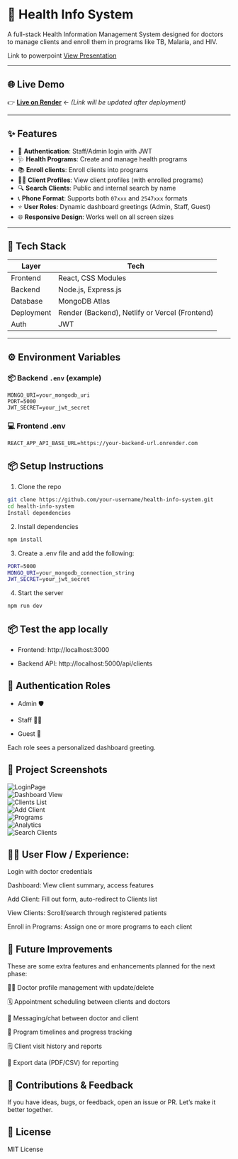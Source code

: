 # 🏥 Health Info System

A full-stack Health Information Management System designed for doctors to manage clients and enroll them in programs like TB, Malaria, and HIV.

Link to powerpoint
[View Presentation](https://docs.google.com/presentation/d/1d0M4rmyCG8op7vEPvlCEHliWgL34ZRUhx_TfuKSaU3k/edit?usp=sharing)

---

## 🌐 Live Demo

👉 [**Live on Render**](https://your-render-url-here.com) ← _(Link will be updated after deployment)_

---

## ✨ Features

- 🔐 **Authentication**: Staff/Admin login with JWT
- 🩺 **Health Programs**: Create and manage health programs
- 📚 **Enroll clients**: Enroll clients into programs
- 🧍‍♂️ **Client Profiles**: View client profiles (with enrolled programs)
- 🔍 **Search Clients**: Public and internal search by name
- 📞 **Phone Format**: Supports both `07xxx` and `2547xxx` formats
- ⭐ **User Roles**: Dynamic dashboard greetings (Admin, Staff, Guest)
- 🌐 **Responsive Design**: Works well on all screen sizes

---

## 🚀 Tech Stack

| Layer       | Tech                  |
|-------------|-----------------------|
| Frontend    | React, CSS Modules    |
| Backend     | Node.js, Express.js   |
| Database    | MongoDB Atlas         |
| Deployment  | Render (Backend), Netlify or Vercel (Frontend) |
| Auth        | JWT                   |

---

## ⚙️ Environment Variables

### 📦 Backend `.env` (example)

```env
MONGO_URI=your_mongodb_uri
PORT=5000
JWT_SECRET=your_jwt_secret

```

### 💻 Frontend .env

```env
REACT_APP_API_BASE_URL=https://your-backend-url.onrender.com
```

## 📦 Setup Instructions

1. Clone the repo

```bash
git clone https://github.com/your-username/health-info-system.git
cd health-info-system
Install dependencies
```

2. Install dependencies

```bash
npm install
```

3. Create a .env file and add the following:

```bash
PORT=5000
MONGO_URI=your_mongodb_connection_string
JWT_SECRET=your_jwt_secret
```

4. Start the server

```bash
npm run dev
```

## 📦 Test the app locally

- Frontend: http://localhost:3000

- Backend API: http://localhost:5000/api/clients

## 🔐 Authentication Roles
- Admin 🛡️

- Staff 🧑‍⚕️

- Guest 🙋

Each role sees a personalized dashboard greeting.

## 📸 Project Screenshots

![LoginPage](Images/Loginpage.png)  
![Dashboard View](Images/Dashboard.png)  
![Clients List](Images/Clients.png)  
![Add Client](Images/AddClient.png)  
![Programs](Images/Programs.png)  
![Analytics](Images/Analytics.png)  
![Search Clients](Images/SearchClient.png)  


## 👩‍⚕️ User Flow / Experience:

Login with doctor credentials

Dashboard: View client summary, access features

Add Client: Fill out form, auto-redirect to Clients list

View Clients: Scroll/search through registered patients

Enroll in Programs: Assign one or more programs to each client

## 🔮 Future Improvements

These are some extra features and enhancements planned for the next phase:

🧑‍⚕️ Doctor profile management with update/delete

🗓️ Appointment scheduling between clients and doctors

💬 Messaging/chat between doctor and client

📅 Program timelines and progress tracking

🗒️ Client visit history and reports

📂 Export data (PDF/CSV) for reporting

## 🧠 Contributions & Feedback

If you have ideas, bugs, or feedback, open an issue or PR. Let’s make it better together.

## 📄 License

MIT License
